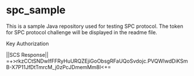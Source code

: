 # spc_sample

This is a sample Java repository used for testing SPC protocol. The token for SPC protocol challenge will be displayed in the readme file.

Key Authorization



||SCS Response|| =+>rkzCCtSNDwIfFFRyHuURQZEjiGoObsgRFaUQoSvdojc.PVQWIwdDiKSmB-X7P11JfDtTmrcM_j0zPcJDmemMm8I<+=


